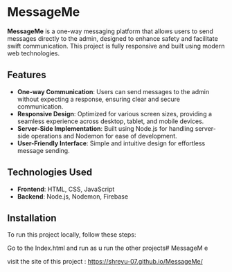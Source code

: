 # MessageMe

**MessageMe** is a one-way messaging platform that allows users to send messages directly to the admin, designed to enhance safety and facilitate swift communication. This project is fully responsive and built using modern web technologies.

## Features

- **One-way Communication**: Users can send messages to the admin without expecting a response, ensuring clear and secure communication.
- **Responsive Design**: Optimized for various screen sizes, providing a seamless experience across desktop, tablet, and mobile devices.
- **Server-Side Implementation**: Built using Node.js for handling server-side operations and Nodemon for ease of development.
- **User-Friendly Interface**: Simple and intuitive design for effortless message sending.

## Technologies Used

- **Frontend**: HTML, CSS, JavaScript
- **Backend**: Node.js, Nodemon, Firebase

## Installation

To run this project locally, follow these steps:

Go to the Index.html and run as u run the other projects#   M e s s a g e M e

visit the site of this project : https://shreyu-07.github.io/MessageMe/
 
 
